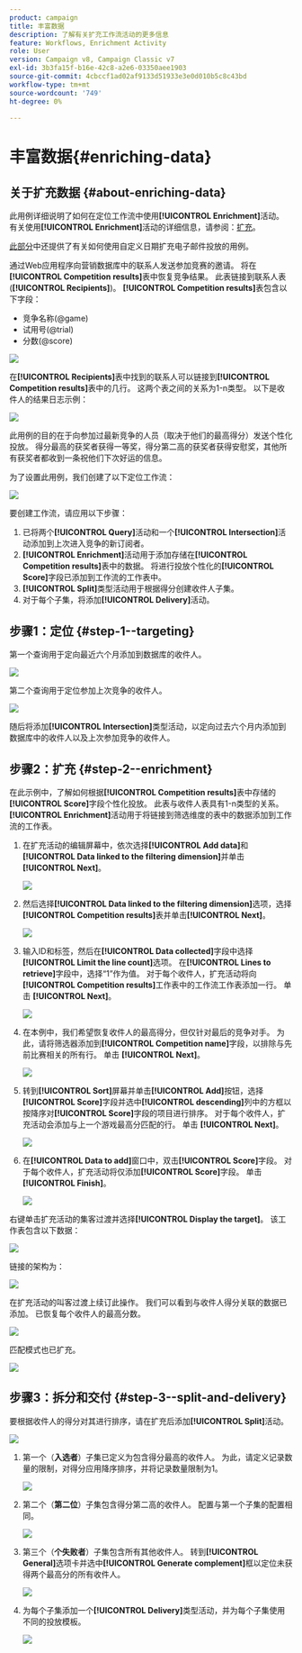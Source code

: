 ```yaml
---
product: campaign
title: 丰富数据
description: 了解有关扩充工作流活动的更多信息
feature: Workflows, Enrichment Activity
role: User
version: Campaign v8, Campaign Classic v7
exl-id: 3b3fa15f-b16e-42c8-a2e6-03350aee1903
source-git-commit: 4cbccf1ad02af9133d51933e3e0d010b5c8c43bd
workflow-type: tm+mt
source-wordcount: '749'
ht-degree: 0%

---
```


# 丰富数据{#enriching-data}



## 关于扩充数据 {#about-enriching-data}

此用例详细说明了如何在定位工作流中使用&#x200B;**[!UICONTROL Enrichment]**&#x200B;活动。 有关使用&#x200B;**[!UICONTROL Enrichment]**&#x200B;活动的详细信息，请参阅：[扩充](enrichment.md)。

[此部分](email-enrichment-with-custom-date-fields.md)中还提供了有关如何使用自定义日期扩充电子邮件投放的用例。

通过Web应用程序向营销数据库中的联系人发送参加竞赛的邀请。 将在&#x200B;**[!UICONTROL Competition results]**&#x200B;表中恢复竞争结果。 此表链接到联系人表(**[!UICONTROL Recipients]**)。 **[!UICONTROL Competition results]**&#x200B;表包含以下字段：

* 竞争名称(@game)
* 试用号(@trial)
* 分数(@score)

![](assets/uc1_enrich_1.png)

在&#x200B;**[!UICONTROL Recipients]**&#x200B;表中找到的联系人可以链接到&#x200B;**[!UICONTROL Competition results]**&#x200B;表中的几行。 这两个表之间的关系为1-n类型。 以下是收件人的结果日志示例：

![](assets/uc1_enrich_2.png)

此用例的目的在于向参加过最新竞争的人员（取决于他们的最高得分）发送个性化投放。 得分最高的获奖者获得一等奖，得分第二高的获奖者获得安慰奖，其他所有获奖者都收到一条祝他们下次好运的信息。

为了设置此用例，我们创建了以下定位工作流：

![](assets/uc1_enrich_3.png)

要创建工作流，请应用以下步骤：

1. 已将两个&#x200B;**[!UICONTROL Query]**&#x200B;活动和一个&#x200B;**[!UICONTROL Intersection]**&#x200B;活动添加到上次进入竞争的新订阅者。
1. **[!UICONTROL Enrichment]**&#x200B;活动用于添加存储在&#x200B;**[!UICONTROL Competition results]**&#x200B;表中的数据。 将进行投放个性化的&#x200B;**[!UICONTROL Score]**&#x200B;字段已添加到工作流的工作表中。
1. **[!UICONTROL Split]**&#x200B;类型活动用于根据得分创建收件人子集。
1. 对于每个子集，将添加&#x200B;**[!UICONTROL Delivery]**&#x200B;活动。

## 步骤1：定位 {#step-1--targeting}

第一个查询用于定向最近六个月添加到数据库的收件人。

![](assets/uc1_enrich_4.png)

第二个查询用于定位参加上次竞争的收件人。

![](assets/uc1_enrich_5.png)

随后将添加&#x200B;**[!UICONTROL Intersection]**&#x200B;类型活动，以定向过去六个月内添加到数据库中的收件人以及上次参加竞争的收件人。

## 步骤2：扩充 {#step-2--enrichment}

在此示例中，了解如何根据&#x200B;**[!UICONTROL Competition results]**&#x200B;表中存储的&#x200B;**[!UICONTROL Score]**&#x200B;字段个性化投放。 此表与收件人表具有1-n类型的关系。 **[!UICONTROL Enrichment]**&#x200B;活动用于将链接到筛选维度的表中的数据添加到工作流的工作表。

1. 在扩充活动的编辑屏幕中，依次选择&#x200B;**[!UICONTROL Add data]**&#x200B;和&#x200B;**[!UICONTROL Data linked to the filtering dimension]**&#x200B;并单击&#x200B;**[!UICONTROL Next]**。

   ![](assets/uc1_enrich_6.png)

1. 然后选择&#x200B;**[!UICONTROL Data linked to the filtering dimension]**&#x200B;选项，选择&#x200B;**[!UICONTROL Competition results]**&#x200B;表并单击&#x200B;**[!UICONTROL Next]**。

   ![](assets/uc1_enrich_7.png)

1. 输入ID和标签，然后在&#x200B;**[!UICONTROL Data collected]**&#x200B;字段中选择&#x200B;**[!UICONTROL Limit the line count]**&#x200B;选项。 在&#x200B;**[!UICONTROL Lines to retrieve]**&#x200B;字段中，选择“1”作为值。 对于每个收件人，扩充活动将向&#x200B;**[!UICONTROL Competition results]**&#x200B;工作表中的工作流工作表添加一行。 单击 **[!UICONTROL Next]**。

   ![](assets/uc1_enrich_8.png)

1. 在本例中，我们希望恢复收件人的最高得分，但仅针对最后的竞争对手。 为此，请将筛选器添加到&#x200B;**[!UICONTROL Competition name]**&#x200B;字段，以排除与先前比赛相关的所有行。 单击 **[!UICONTROL Next]**。

   ![](assets/uc1_enrich_9.png)

1. 转到&#x200B;**[!UICONTROL Sort]**&#x200B;屏幕并单击&#x200B;**[!UICONTROL Add]**&#x200B;按钮，选择&#x200B;**[!UICONTROL Score]**&#x200B;字段并选中&#x200B;**[!UICONTROL descending]**&#x200B;列中的方框以按降序对&#x200B;**[!UICONTROL Score]**&#x200B;字段的项目进行排序。 对于每个收件人，扩充活动会添加与上一个游戏最高分匹配的行。 单击 **[!UICONTROL Next]**。

   ![](assets/uc1_enrich_10.png)

1. 在&#x200B;**[!UICONTROL Data to add]**&#x200B;窗口中，双击&#x200B;**[!UICONTROL Score]**&#x200B;字段。 对于每个收件人，扩充活动将仅添加&#x200B;**[!UICONTROL Score]**&#x200B;字段。 单击 **[!UICONTROL Finish]**。

   ![](assets/uc1_enrich_11.png)

右键单击扩充活动的集客过渡并选择&#x200B;**[!UICONTROL Display the target]**。 该工作表包含以下数据：

![](assets/uc1_enrich_13.png)

链接的架构为：

![](assets/uc1_enrich_15.png)

在扩充活动的叫客过渡上续订此操作。 我们可以看到与收件人得分关联的数据已添加。 已恢复每个收件人的最高分数。

![](assets/uc1_enrich_12.png)

匹配模式也已扩充。

![](assets/uc1_enrich_14.png)

## 步骤3：拆分和交付 {#step-3--split-and-delivery}

要根据收件人的得分对其进行排序，请在扩充后添加&#x200B;**[!UICONTROL Split]**&#x200B;活动。

![](assets/uc1_enrich_18.png)

1. 第一个（**入选者**）子集已定义为包含得分最高的收件人。 为此，请定义记录数量的限制，对得分应用降序排序，并将记录数量限制为1。

   ![](assets/uc1_enrich_16.png)

1. 第二个（**第二位**）子集包含得分第二高的收件人。 配置与第一个子集的配置相同。

   ![](assets/uc1_enrich_17.png)

1. 第三个（**个失败者**）子集包含所有其他收件人。 转到&#x200B;**[!UICONTROL General]**&#x200B;选项卡并选中&#x200B;**[!UICONTROL Generate complement]**&#x200B;框以定位未获得两个最高分的所有收件人。

   ![](assets/uc1_enrich_19.png)

1. 为每个子集添加一个&#x200B;**[!UICONTROL Delivery]**&#x200B;类型活动，并为每个子集使用不同的投放模板。

   ![](assets/uc1_enrich_20.png)
